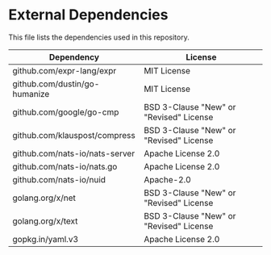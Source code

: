 # External Dependencies

This file lists the dependencies used in this repository.

| Dependency                     | License                                 |
|--------------------------------|-----------------------------------------|
| github.com/expr-lang/expr      | MIT License                             |
| github.com/dustin/go-humanize  | MIT License                             |
| github.com/google/go-cmp       | BSD 3-Clause "New" or "Revised" License |
| github.com/klauspost/compress  | BSD 3-Clause "New" or "Revised" License |
| github.com/nats-io/nats-server | Apache License 2.0                      |
| github.com/nats-io/nats.go     | Apache License 2.0                      |
| github.com/nats-io/nuid        | Apache-2.0                              |
| golang.org/x/net               | BSD 3-Clause "New" or "Revised" License |
| golang.org/x/text              | BSD 3-Clause "New" or "Revised" License |
| gopkg.in/yaml.v3               | Apache License 2.0                      |
